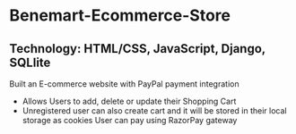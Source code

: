 # Benemart-Ecommerce-Store

## Technology: HTML/CSS, JavaScript, Django, SQLlite 

Built an E-commerce website with PayPal payment integration 
- Allows Users to add, delete or update their Shopping Cart
- Unregistered user can also create cart and it will be stored in their local storage as cookies
User can pay using RazorPay gateway
